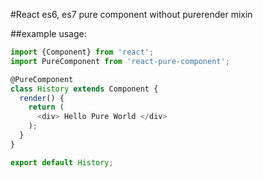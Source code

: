 #React es6, es7 pure component without purerender mixin

##example usage:

```js
import {Component} from 'react';
import PureComponent from 'react-pure-component';

@PureComponent
class History extends Component {
  render() {
    return (
      <div> Hello Pure World </div>
    );
  }
}

export default History;
```
